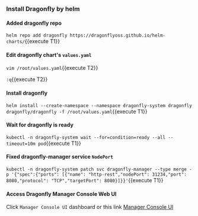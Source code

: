 
### Install Dragonfly by helm

#### Added dragonfly repo

`helm repo add dragonfly https://dragonflyoss.github.io/helm-charts/`{{execute T1}}

#### Edit dragonfly chart's `values.yaml` 

`vim /root/values.yaml`{{execute T2}}

`:q`{{execute T2}}

#### Install dragonfly

`helm install --create-namespace --namespace dragonfly-system dragonfly dragonfly/dragonfly -f /root/values.yaml`{{execute T1}}


#### Wait for dragonfly is ready

`kubectl -n dragonfly-system wait --for=condition=ready --all --timeout=10m pod`{{execute T1}}

#### Fixed dragonfly-manager service `NodePort`

`kubectl -n dragonfly-system patch svc dragonfly-manager --type merge -p '{"spec":{"ports": [{"name": "http-rest","nodePort": 31234,"port": 8080,"protocol": "TCP","targetPort": 8080}]}}'`{{execute T1}}

#### Access Dragonfly Manager Console Web UI

Click `Manager Console UI` dashboard or this link [Manager Console UI](https://[[HOST_SUBDOMAIN]]-31234-[[KATACODA_HOST]].environments.katacoda.com)